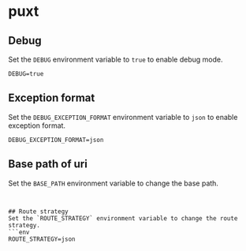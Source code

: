 # puxt

## Debug
Set the `DEBUG` environment variable to `true` to enable debug mode.
```env
DEBUG=true
```

## Exception format
Set the `DEBUG_EXCEPTION_FORMAT` environment variable to `json` to enable exception format.
```env
DEBUG_EXCEPTION_FORMAT=json
```

## Base path of uri    
Set the `BASE_PATH` environment variable to change the base path.
```env


## Route strategy
Set the `ROUTE_STRATEGY` environment variable to change the route strategy.
```env
ROUTE_STRATEGY=json
```